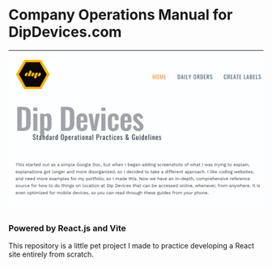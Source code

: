 # Company Operations Manual for DipDevices.com
---
<img src="https://github.com/microdotmatrix/dipsrc/blob/5a0cb982c790ec7d7789b534e9a0ea10f2c98a78/dipsrc01.png" alt="Dipsrc repo preview image" />

### Powered by React.js and Vite

This repository is a little pet project I made to practice developing a React site entirely from scratch.
